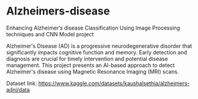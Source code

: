# Alzheimers-disease

Enhancing Alzheimer’s disease Classification Using Image Processing techniques and CNN Model project

Alzheimer's Disease (AD) is a progressive neurodegenerative disorder that significantly impacts cognitive function and memory. Early detection and diagnosis  are crucial for timely intervention and potential disease management.
This project presents an AI-based approach to detect Alzheimer's disease using Magnetic Resonance Imaging (MRI) scans.

Dataset link: https://www.kaggle.com/datasets/kaushalsethia/alzheimers-adni/data
